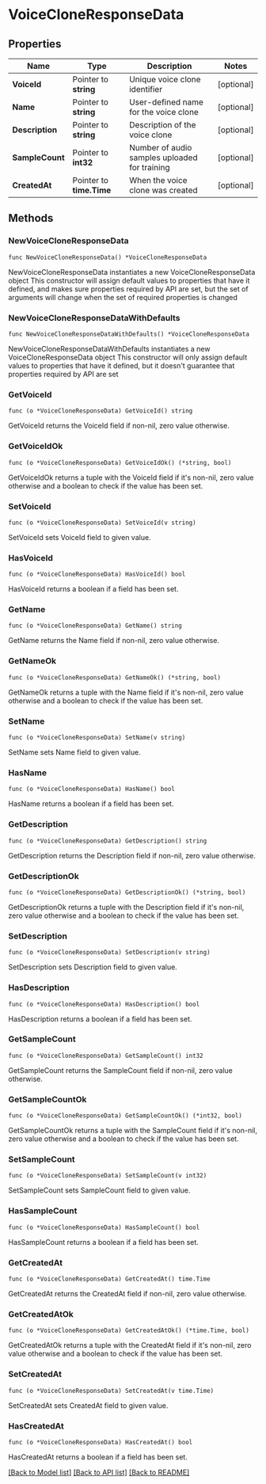 # VoiceCloneResponseData

## Properties

Name | Type | Description | Notes
------------ | ------------- | ------------- | -------------
**VoiceId** | Pointer to **string** | Unique voice clone identifier | [optional] 
**Name** | Pointer to **string** | User-defined name for the voice clone | [optional] 
**Description** | Pointer to **string** | Description of the voice clone | [optional] 
**SampleCount** | Pointer to **int32** | Number of audio samples uploaded for training | [optional] 
**CreatedAt** | Pointer to **time.Time** | When the voice clone was created | [optional] 

## Methods

### NewVoiceCloneResponseData

`func NewVoiceCloneResponseData() *VoiceCloneResponseData`

NewVoiceCloneResponseData instantiates a new VoiceCloneResponseData object
This constructor will assign default values to properties that have it defined,
and makes sure properties required by API are set, but the set of arguments
will change when the set of required properties is changed

### NewVoiceCloneResponseDataWithDefaults

`func NewVoiceCloneResponseDataWithDefaults() *VoiceCloneResponseData`

NewVoiceCloneResponseDataWithDefaults instantiates a new VoiceCloneResponseData object
This constructor will only assign default values to properties that have it defined,
but it doesn't guarantee that properties required by API are set

### GetVoiceId

`func (o *VoiceCloneResponseData) GetVoiceId() string`

GetVoiceId returns the VoiceId field if non-nil, zero value otherwise.

### GetVoiceIdOk

`func (o *VoiceCloneResponseData) GetVoiceIdOk() (*string, bool)`

GetVoiceIdOk returns a tuple with the VoiceId field if it's non-nil, zero value otherwise
and a boolean to check if the value has been set.

### SetVoiceId

`func (o *VoiceCloneResponseData) SetVoiceId(v string)`

SetVoiceId sets VoiceId field to given value.

### HasVoiceId

`func (o *VoiceCloneResponseData) HasVoiceId() bool`

HasVoiceId returns a boolean if a field has been set.

### GetName

`func (o *VoiceCloneResponseData) GetName() string`

GetName returns the Name field if non-nil, zero value otherwise.

### GetNameOk

`func (o *VoiceCloneResponseData) GetNameOk() (*string, bool)`

GetNameOk returns a tuple with the Name field if it's non-nil, zero value otherwise
and a boolean to check if the value has been set.

### SetName

`func (o *VoiceCloneResponseData) SetName(v string)`

SetName sets Name field to given value.

### HasName

`func (o *VoiceCloneResponseData) HasName() bool`

HasName returns a boolean if a field has been set.

### GetDescription

`func (o *VoiceCloneResponseData) GetDescription() string`

GetDescription returns the Description field if non-nil, zero value otherwise.

### GetDescriptionOk

`func (o *VoiceCloneResponseData) GetDescriptionOk() (*string, bool)`

GetDescriptionOk returns a tuple with the Description field if it's non-nil, zero value otherwise
and a boolean to check if the value has been set.

### SetDescription

`func (o *VoiceCloneResponseData) SetDescription(v string)`

SetDescription sets Description field to given value.

### HasDescription

`func (o *VoiceCloneResponseData) HasDescription() bool`

HasDescription returns a boolean if a field has been set.

### GetSampleCount

`func (o *VoiceCloneResponseData) GetSampleCount() int32`

GetSampleCount returns the SampleCount field if non-nil, zero value otherwise.

### GetSampleCountOk

`func (o *VoiceCloneResponseData) GetSampleCountOk() (*int32, bool)`

GetSampleCountOk returns a tuple with the SampleCount field if it's non-nil, zero value otherwise
and a boolean to check if the value has been set.

### SetSampleCount

`func (o *VoiceCloneResponseData) SetSampleCount(v int32)`

SetSampleCount sets SampleCount field to given value.

### HasSampleCount

`func (o *VoiceCloneResponseData) HasSampleCount() bool`

HasSampleCount returns a boolean if a field has been set.

### GetCreatedAt

`func (o *VoiceCloneResponseData) GetCreatedAt() time.Time`

GetCreatedAt returns the CreatedAt field if non-nil, zero value otherwise.

### GetCreatedAtOk

`func (o *VoiceCloneResponseData) GetCreatedAtOk() (*time.Time, bool)`

GetCreatedAtOk returns a tuple with the CreatedAt field if it's non-nil, zero value otherwise
and a boolean to check if the value has been set.

### SetCreatedAt

`func (o *VoiceCloneResponseData) SetCreatedAt(v time.Time)`

SetCreatedAt sets CreatedAt field to given value.

### HasCreatedAt

`func (o *VoiceCloneResponseData) HasCreatedAt() bool`

HasCreatedAt returns a boolean if a field has been set.


[[Back to Model list]](../README.md#documentation-for-models) [[Back to API list]](../README.md#documentation-for-api-endpoints) [[Back to README]](../README.md)


